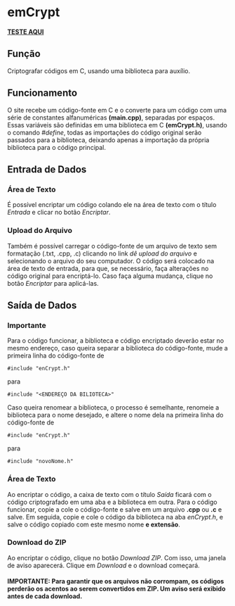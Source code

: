 # emCrypt

**[TESTE AQUI](https://giancarl021.github.io/emCrypt)**

## Função
Criptografar códigos em C, usando uma biblioteca para auxílio.

## Funcionamento
O site recebe um código-fonte em C e o converte para um código com uma série de constantes alfanuméricas **(main.cpp)**, separadas por espaços. Essas variáveis são definidas em uma biblioteca em C **(emCrypt.h)**, usando o comando *#define*, todas as importações do código original serão passados para a biblioteca, deixando apenas a importação da própria biblioteca para o código principal.

## Entrada de Dados

### Área de Texto
É possível encriptar um código colando ele na área de texto com o título *Entrada* e clicar no botão *Encriptar*.

### Upload do Arquivo
Também é possível carregar o código-fonte de um arquivo de texto sem formatação (.txt, .cpp, .c) clicando no link *dê upload do arquivo* e selecionando o arquivo do seu computador. O código será colocado na área de texto de entrada, para que, se necessário, faça alterações no código original para encriptá-lo. Caso faça alguma mudança, clique no botão *Encriptar* para aplicá-las.

## Saída de Dados

### Importante
Para o código funcionar, a biblioteca e código encriptado deverão estar no mesmo endereço, caso queira separar a biblioteca do código-fonte, mude a primeira linha do código-fonte de 

    #include "enCrypt.h"

para

    #include "<ENDEREÇO DA BILIOTECA>"

Caso queira renomear a biblioteca, o processo é semelhante, renomeie a biblioteca para o nome desejado, e altere o nome dela na primeira linha do código-fonte de

    #include "enCrypt.h"

para

    #include "novoNome.h"

### Área de Texto
Ao encriptar o código, a caixa de texto com o título *Saída* ficará com o código criptografado em uma aba e a biblioteca em outra. Para o código funcionar, copie a cole o código-fonte e salve em um arquivo **.cpp** ou **.c** e salve. Em seguida, copie e cole o código da biblioteca na aba *enCrypt.h*, e salve o código copiado com este mesmo nome **e extensão**.

### Download do ZIP
Ao encriptar o código, clique no botão *Download ZIP*. Com isso, uma janela de aviso aparecerá. Clique em *Download* e o download começará.

#### IMPORTANTE: Para garantir que os arquivos não corrompam, os códigos perderão os acentos ao serem convertidos em ZIP. Um aviso será exibido antes de cada download.